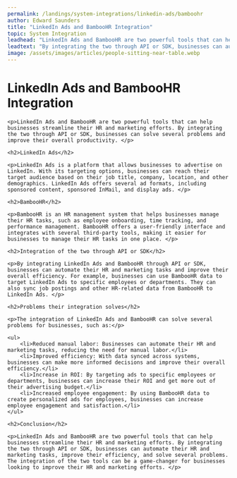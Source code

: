 ```yaml
---
permalink: /landings/system-integrations/linkedin-ads/bamboohr
author: Edward Saunders
title: "LinkedIn Ads and BambooHR Integration"
topic: System Integration
leadhead: "LinkedIn Ads and BambooHR are two powerful tools that can help businesses streamline their HR and marketing efforts"
leadtext: "By integrating the two through API or SDK, businesses can automate their HR and marketing tasks, improve their efficiency, and solve several problems. The integration of the two tools can be a game-changer for businesses looking to improve their HR and marketing efforts."
image: /assets/images/articles/people-sitting-near-table.webp
---
```

<div class="arttext">	<h1>LinkedIn Ads and BambooHR Integration</h1>

	<p>LinkedIn Ads and BambooHR are two powerful tools that can help businesses streamline their HR and marketing efforts. By integrating the two through API or SDK, businesses can solve several problems and improve their overall productivity. </p>

	<h2>LinkedIn Ads</h2>

	<p>LinkedIn Ads is a platform that allows businesses to advertise on LinkedIn. With its targeting options, businesses can reach their target audience based on their job title, company, location, and other demographics. LinkedIn Ads offers several ad formats, including sponsored content, sponsored InMail, and display ads. </p>

	<h2>BambooHR</h2>

	<p>BambooHR is an HR management system that helps businesses manage their HR tasks, such as employee onboarding, time tracking, and performance management. BambooHR offers a user-friendly interface and integrates with several third-party tools, making it easier for businesses to manage their HR tasks in one place. </p>

	<h2>Integration of the two through API or SDK</h2>

	<p>By integrating LinkedIn Ads and BambooHR through API or SDK, businesses can automate their HR and marketing tasks and improve their overall efficiency. For example, businesses can use BambooHR data to target LinkedIn Ads to specific employees or departments. They can also sync job postings and other HR-related data from BambooHR to LinkedIn Ads. </p>

	<h2>Problems their integration solves</h2>

	<p>The integration of LinkedIn Ads and BambooHR can solve several problems for businesses, such as:</p>

	<ul>
		<li>Reduced manual labor: Businesses can automate their HR and marketing tasks, reducing the need for manual labor.</li>
		<li>Improved efficiency: With data synced across systems, businesses can make more informed decisions and improve their overall efficiency.</li>
		<li>Increase in ROI: By targeting ads to specific employees or departments, businesses can increase their ROI and get more out of their advertising budget.</li>
		<li>Increased employee engagement: By using BambooHR data to create personalized ads for employees, businesses can increase employee engagement and satisfaction.</li>
	</ul>

	<h2>Conclusion</h2>

	<p>LinkedIn Ads and BambooHR are two powerful tools that can help businesses streamline their HR and marketing efforts. By integrating the two through API or SDK, businesses can automate their HR and marketing tasks, improve their efficiency, and solve several problems. The integration of the two tools can be a game-changer for businesses looking to improve their HR and marketing efforts. </p>

</div>